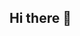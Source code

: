 ## Hi there 👋

<!--
**carolynnharris/carolynnharris** is a ✨ _special_ ✨ repository because its `README.md` (this file) appears on your GitHub profile.

- 👩‍🔬 I'm an stable isotope geochemist, astrobiologist, and polar scientist   
- 🎓 I have a M.S. in Marine Science from UT Austin (2015) and a B.A. in Biology from Bates College (2011)
- 🍾 I'm finishing up my PhD at Dartmouth College (graduating in June 2025!)
- 🦠 My research examines the production of organic and isotopic biomarkers by extremophilic microbes
- 🧪 I conduct lab experiments and ⚒️ fieldwork extreme terrestrial environments that serve as analogs for Mars
- 🥾 I love trail running & hiking, reading, and hanging out with my puppy, Finn 
- 📫 Learn more or contact me at carolynnharris.com

